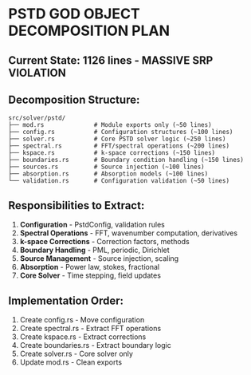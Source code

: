 # PSTD GOD OBJECT DECOMPOSITION PLAN

## Current State: 1126 lines - MASSIVE SRP VIOLATION

## Decomposition Structure:

```
src/solver/pstd/
├── mod.rs              # Module exports only (~50 lines)
├── config.rs           # Configuration structures (~100 lines)
├── solver.rs           # Core PSTD solver logic (~250 lines)
├── spectral.rs         # FFT/spectral operations (~200 lines)
├── kspace.rs           # k-space corrections (~150 lines)
├── boundaries.rs       # Boundary condition handling (~150 lines)
├── sources.rs          # Source injection (~100 lines)
├── absorption.rs       # Absorption models (~100 lines)
└── validation.rs       # Configuration validation (~50 lines)
```

## Responsibilities to Extract:

1. **Configuration** - PstdConfig, validation rules
2. **Spectral Operations** - FFT, wavenumber computation, derivatives
3. **k-space Corrections** - Correction factors, methods
4. **Boundary Handling** - PML, periodic, Dirichlet
5. **Source Management** - Source injection, scaling
6. **Absorption** - Power law, stokes, fractional
7. **Core Solver** - Time stepping, field updates

## Implementation Order:
1. Create config.rs - Move configuration
2. Create spectral.rs - Extract FFT operations
3. Create kspace.rs - Extract corrections
4. Create boundaries.rs - Extract boundary logic
5. Create solver.rs - Core solver only
6. Update mod.rs - Clean exports